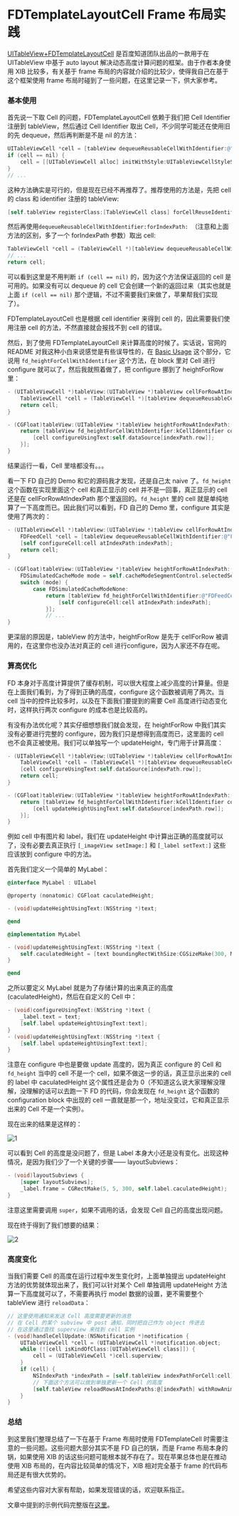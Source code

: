 FDTemplateLayoutCell Frame 布局实践
==================================

[UITableView+FDTemplateLayoutCell](https://github.com/forkingdog/UITableView-FDTemplateLayoutCell) 是百度知道团队出品的一款用于在 UITableView 中基于 auto layout 解决动态高度计算问题的框架。由于作者本身使用 XIB 比较多，有关基于 frame 布局的内容就介绍的比较少，使得我自己在基于这个框架使用 frame 布局时碰到了一些问题，在这里记录一下，供大家参考。

### 基本使用

首先说一下取 Cell 的问题，FDTemplateLayoutCell 依赖于我们把 Cell Identifier 注册到 tableView，然后通过 Cell Identifier 取出 Cell，不少同学可能还在使用旧的先 dequeue，然后再判断是不是 nil 的方法：

```objective-c
UITableViewCell *cell = [tableView dequeueReusableCellWithIdentifier:@"MyIdentifier"];
if (cell == nil) {
    cell = [[UITableViewCell alloc] initWithStyle:UITableViewCellStyleSubtitle reuseIdentifier:@"MyIdentifier"];
}
// ...
```

这种方法确实是可行的，但是现在已经不再推荐了。推荐使用的方法是，先把 cell 的 class 和 identifier 注册的 tableView:

```objective-c
[self.tableView registerClass:[TableViewCell class] forCellReuseIdentifier:kCellIdentifier];
```

然后再使用`dequeueReusableCellWithIdentifier:forIndexPath:
`（注意和上面方法的区别，多了一个 forIndexPath 参数）取出 cell:

```objective-c
TableViewCell *cell = (TableViewCell *)[tableView dequeueReusableCellWithIdentifier:kCellIdentifier forIndexPath:indexPath];
// ... 
return cell;
```

可以看到这里是不用判断 `if (cell == nil)` 的，因为这个方法保证返回的 cell 是可用的。如果没有可以 dequeue 的 cell 它会创建一个新的返回过来（其实也就是上面 `if (cell == nil)` 那个逻辑，不过不需要我们来做了，苹果帮我们实现了）。

FDTemplateLayoutCell 也是根据 cell identifier 来得到 cell 的，因此需要我们使用注册 cell 的方法，不然直接就会报找不到 cell 的错误。

然后，到了使用 FDTemplateLayoutCell 来计算高度的时候了。实话说，官网的 README 对我这种小白来说感觉是有些误导性的，在 [Basic Usage](https://github.com/forkingdog/UITableView-FDTemplateLayoutCell#basic-usage) 这个部分，它说用 `fd_heightForCellWithIdentifier` 这个方法，在 block 里对 Cell 进行 configure 就可以了，然后我就照着做了，把 configure 挪到了 heightForRow 里：

```objective-c
- (UITableViewCell *)tableView:(UITableView *)tableView cellForRowAtIndexPath:(NSIndexPath *)indexPath {
    TableViewCell *cell = (TableViewCell *)[tableView dequeueReusableCellWithIdentifier:kCellIdentifier forIndexPath:indexPath];
    return cell;
}

- (CGFloat)tableView:(UITableView *)tableView heightForRowAtIndexPath:(NSIndexPath *)indexPath {
    return [tableView fd_heightForCellWithIdentifier:kCellIdentifier configuration:^(TableViewCell *cell){
        [cell configureUsingText:self.dataSource[indexPath.row]];
    }];
}
```

结果运行一看，Cell 里啥都没有。。。

看一下 FD 自己的 Demo 和它的源码我才发现，还是自己太 naive 了。`fd_height` 这个函数在实现里面这个 cell 和真正显示的 cell 并不是一回事，真正显示的 cell 还是在 cellForRowAtIndexPath 那个里返回的。`fd_height` 里的 cell 就是单纯地算了一下高度而已。因此我们可以看到，FD 自己的 Demo 里，configure 其实是使用了两次的：

```objective-c
- (UITableViewCell *)tableView:(UITableView *)tableView cellForRowAtIndexPath:(NSIndexPath *)indexPath {
    FDFeedCell *cell = [tableView dequeueReusableCellWithIdentifier:@"FDFeedCell" forIndexPath:indexPath];
    [self configureCell:cell atIndexPath:indexPath];
    return cell;
}

- (CGFloat)tableView:(UITableView *)tableView heightForRowAtIndexPath:(NSIndexPath *)indexPath {
    FDSimulatedCacheMode mode = self.cacheModeSegmentControl.selectedSegmentIndex;
    switch (mode) {
        case FDSimulatedCacheModeNone:
            return [tableView fd_heightForCellWithIdentifier:@"FDFeedCell" configuration:^(FDFeedCell *cell) {
                [self configureCell:cell atIndexPath:indexPath];
            }];
            // ...
}
```

更深层的原因是，tableView 的方法中，heightForRow 是先于 cellForRow 被调用的，在这里你也没办法对真正的 cell 进行configure，因为人家还不存在呢。

### 算高优化

FD 本身对于高度计算提供了缓存机制，可以很大程度上减少高度的计算量。但是在上面我们看到，为了得到正确的高度，configure 这个函数被调用了两次。当 cell 当中的控件比较多时，以及在下面我们要提到的需要 Cell 高度进行动态变化时，这样执行两次 configure 的成本也是比较高的。

有没有办法优化呢？其实仔细想想我们就会发现，在 heightForRow 中我们其实没有必要进行完整的 configure，因为我们只是想得到高度而已，这里面的 cell 也不会真正被使用。我们可以单独写一个 updateHeight，专门用于计算高度：

```objective-c
- (UITableViewCell *)tableView:(UITableView *)tableView cellForRowAtIndexPath:(NSIndexPath *)indexPath {
    TableViewCell *cell = (TableViewCell *)[tableView dequeueReusableCellWithIdentifier:kCellIdentifier forIndexPath:indexPath];
    [cell configureUsingText:self.dataSource[indexPath.row]];
    return cell;
}

- (CGFloat)tableView:(UITableView *)tableView heightForRowAtIndexPath:(NSIndexPath *)indexPath {
    return [tableView fd_heightForCellWithIdentifier:kCellIdentifier configuration:^(TableViewCell *cell){
        [cell updateHeightUsingText:self.dataSource[indexPath.row]];
    }];
}
```
例如 cell 中有图片和 label，我们在 updateHeight 中计算出正确的高度就可以了，没有必要去真正执行  `[_imageView setImage:]` 和 `[_label setText:]` 这些应该放到 configure 中的方法。

首先我们定义一个简单的 MyLabel：

```objective-c
@interface MyLabel : UILabel

@property (nonatomic) CGFloat caculatedHeight;

- (void)updateHeightUsingText:(NSString *)text;

@end

@implementation MyLabel

- (void)updateHeightUsingText:(NSString *)text {
    self.caculatedHeight = [text boundingRectWithSize:CGSizeMake(300, MAXFLOAT) options:NSStringDrawingUsesLineFragmentOrigin attributes:@{ NSFontAttributeName:[self font]} context:nil].size.height;
}

@end
```

之所以要定义 MyLabel 就是为了存储计算的出来真正的高度(caculatedHeight)，然后在自定义的 Cell 中：


```objective-c
- (void)configureUsingText:(NSString *)text {
    _label.text = text;
    [self.label updateHeightUsingText:text];
}
- (void)updateHeightUsingText:(NSString *)text {
    [self.label updateHeightUsingText:text];
}
```

注意在 configure 中也是要做 update 高度的，因为真正 configure 的 Cell 和 `fd_height` 当中的 cell 不是一个 cell，如果不做这一步的话，真正显示出来的 cell 的 label 中 caculatedHeight 这个属性还是会为 0（不知道这么说大家理解没理解，没理解的话可以去跑一下 FD 的代码，你会发现在 `fd_height` 这个函数的 configuration block 中出现的 cell 一直就是那一个，地址没变过，它和真正显示出来的 Cell 不是一个实例）。

现在出来的结果是这样的：


![1](../img/fd_frame/1.png)

可以看到 Cell 的高度是没问题了，但是 Label 本身大小还是没有变化。出现这种情况，是因为我们少了一个关键的步骤—— layoutSubviews：

```objective-c
- (void)layoutSubviews {
    [super layoutSubviews];
    _label.frame = CGRectMake(5, 5, 300, self.label.caculatedHeight);
}
```

注意这里需要调用 `super`，如果不调用的话，会发现 Cell 自己的高度出现问题。

现在终于得到了我们想要的结果：

![2](../img/fd_frame/2.png)


### 高度变化

当我们需要 Cell 的高度在运行过程中发生变化时，上面单独提出 updateHeight 方法的优势就体现出来了，我们可以针对某个 Cell 单独调用 updateHeight 方法算一下高度就可以了，不需要再执行 model 数据的设置，更不需要整个 tableView 进行 `reloadData`：

```objective-c
// 这里使用通知来发送 Cell 高度需要更新的消息
// 在 Cell 的某个 subview 中 post 通知，同时把自己作为 object 传进去
// 在这里通过查找 superview 来找到 cell 实例 
- (void)handleCellUpdate:(NSNotification *)notification {
    UITableViewCell *cell = (UITableViewCell *)notification.object;
    while (![cell isKindOfClass:[UITableViewCell class]]) {
        cell = (UITableViewCell *)cell.superview;
    }
    if (cell) {
        NSIndexPath *indexPath = [self.tableView indexPathForCell:cell];
        // 下面这个方法可以做到单独更新一个 Cell 的高度
        [self.tableView reloadRowsAtIndexPaths:@[indexPath] withRowAnimation:UITableViewRowAnimationNone]; 
    }
}
```

### 总结

到这里我们整理总结了一下在基于 Frame 布局时使用 FDTemplateCell 时需要注意的一些问题。这些问题大部分其实不是 FD 自己的锅，而是 Frame 布局本身的锅，如果使用 XIB 的话这些问题可能根本就不存在了。现在苹果总体也是在推动使用 XIB 布局的，在内容比较简单的情况下，XIB 相对完全基于 frame 的代码布局还是有很大优势的。 

希望这些内容对大家有帮助，如果发现错误的话，欢迎联系指正。

文章中提到的示例代码完整版在[这里](https://github.com/skyline75489/FDTemplateCell-Frame-Example)。